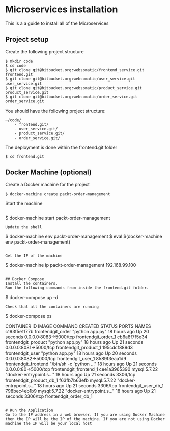 # Microservices installation
This is a a guide to install all of the Microservices

## Project setup
Create the following project structure
```
$ mkdir code
$ cd code
$ git clone git@bitbucket.org:websomatic/frontend_service.git frontend.git
$ git clone git@bitbucket.org:websomatic/user_service.git user_service.git
$ git clone git@bitbucket.org:websomatic/product_service.git product_service.git
$ git clone git@bitbucket.org:websomatic/order_service.git order_service.git
```

You should have the following project structure:
```
~/code/
    - frontend.git/
    - user_service.git/
    - product_service.git/
    - order_service.git/
```
The deployment is done within the frontend.git folder
```
$ cd frontend.git
```

## Docker Machine (optional)
Create a Docker machine for the project
````
$ docker-machine create packt-order-management
````
Start the machine

```
```
$ docker-machine start packt-order-management
```
Update the shell
```
$ docker-machine env packt-order-management
$ eval $(docker-machine env packt-order-management)
```

Get the IP of the machine
```
$ docker-machine ip packt-order-management
192.168.99.100
```

## Docker Compose
Install the containers.
Run the following commands from inside the frontend.git folder.

```
$ docker-compose up -d
```
Check that all the containers are running
```
$ docker-compose ps 

CONTAINER ID        IMAGE                  COMMAND                  CREATED             STATUS              PORTS                    NAMES
c193f5e1177b        frontendgit_order      "python app.py"          18 hours ago        Up 20 seconds       0.0.0.0:8083->5000/tcp   frontendgit_order_1
cb6a8f7f5e34        frontendgit_product    "python app.py"          18 hours ago        Up 21 seconds       0.0.0.0:8081->5000/tcp   frontendgit_product_1
195cdcf889d3        frontendgit_user       "python app.py"          18 hours ago        Up 20 seconds       0.0.0.0:8082->5000/tcp   frontendgit_user_1
8589f3eaa1d9        frontendgit_frontend   "/bin/sh -c 'python …"   18 hours ago        Up 21 seconds       0.0.0.0:80->5000/tcp     frontendgit_frontend_1
cee1a3965390        mysql:5.7.22           "docker-entrypoint.s…"   18 hours ago        Up 21 seconds       3306/tcp                 frontendgit_product_db_1
f63fb7b63efb        mysql:5.7.22           "docker-entrypoint.s…"   18 hours ago        Up 21 seconds       3306/tcp                 frontendgit_user_db_1
798bec4eb1b9        mysql:5.7.22           "docker-entrypoint.s…"   18 hours ago        Up 21 seconds       3306/tcp                 frontendgit_order_db_1
```

# Run the Application
Go to the IP address in a web browser. If you are using Docker Machine then the IP will be the IP of the machine. If you are not using Docker machine the IP will be your local host